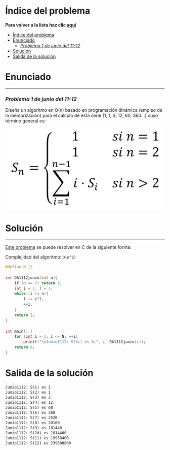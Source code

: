 # Índice del problema

**Para volver a la lista haz clic [aquí](./Index.md)**

<!-- TOC -->
* [Índice del problema](#índice-del-problema)
* [Enunciado](#enunciado-)
    * [_Problema 1 de junio del 11-12_](#problema-1-de-junio-del-11-12)
* [Solución](#solución)
* [Salida de la solución](#salida-de-la-solución)
<!-- TOC -->


# Enunciado 

***

### _Problema 1 de junio del 11-12_

Diseña un algoritmo en O(n) basado en
programación dinámica (empleo de la memorización) para el cálculo de esta serie (1, 1, 3,
12, 60, 360…) cuyo término general es:

![](./junio1112.png)

# Solución

***

[Este problema](#enunciado-) se puede resolver en C de la siguiente forma:

Complejidad del algoritmo: ``O(n^2)``


```c
#define N 12

int DA1112junio(int n){
    if (n <= 2) return 1;
    int i = 2, l = 1;
    while (i != n){
        l += i*l;
        ++i;
    }
    return l;
}

int main() {
    for (int i = 1; i <= N; ++i)
        printf("\nJunio1112: S(%i) es %i", i, DA1112junio(i));
    return 0;
}
```

# Salida de la solución

```
Junio1112: S(1) es 1
Junio1112: S(2) es 1
Junio1112: S(3) es 3
Junio1112: S(4) es 12
Junio1112: S(5) es 60
Junio1112: S(6) es 360
Junio1112: S(7) es 2520
Junio1112: S(8) es 20160
Junio1112: S(9) es 181440
Junio1112: S(10) es 1814400
Junio1112: S(11) es 19958400
Junio1112: S(12) es 239500800
```